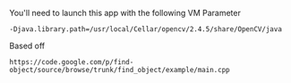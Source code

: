 You'll need to launch this app with the following VM Parameter

    -Djava.library.path=/usr/local/Cellar/opencv/2.4.5/share/OpenCV/java

Based off

    https://code.google.com/p/find-object/source/browse/trunk/find_object/example/main.cpp